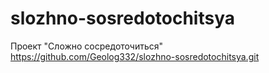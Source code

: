 # slozhno-sosredotochitsya
Проект "Сложно сосредоточиться"
https://github.com/Geolog332/slozhno-sosredotochitsya.git
